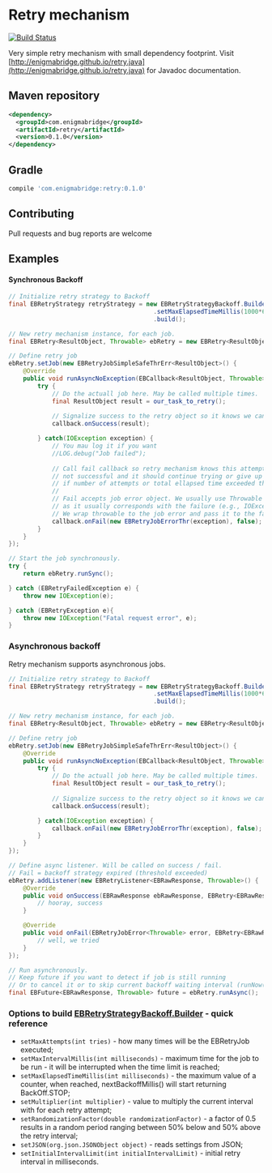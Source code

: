 # Retry mechanism

[![Build Status][1]][2]

Very simple retry mechanism with small dependency footprint. Visit [http://enigmabridge.github.io/retry.java](http://enigmabridge.github.io/retry.java) for Javadoc documentation.

## Maven repository

```xml
<dependency>
  <groupId>com.enigmabridge</groupId>
  <artifactId>retry</artifactId>
  <version>0.1.0</version>
</dependency>
```

## Gradle

```gradle
compile 'com.enigmabridge:retry:0.1.0'
```

## Contributing

Pull requests and bug reports are welcome

[1]: https://travis-ci.org/EnigmaBridge/retry.java.svg
[2]: https://travis-ci.org/EnigmaBridge/retry.java

## Examples 

#### Synchronous Backoff
```java
// Initialize retry strategy to Backoff
final EBRetryStrategy retryStrategy = new EBRetryStrategyBackoff.Builder()
                                        .setMaxElapsedTimeMillis(1000*60*5) // Limit on total time
                                        .build();

// New retry mechanism instance, for each job.
final EBRetry<ResultObject, Throwable> ebRetry = new EBRetry<ResultObject, Throwable>(retryStrategy.copy());

// Define retry job
ebRetry.setJob(new EBRetryJobSimpleSafeThrErr<ResultObject>() {
    @Override
    public void runAsyncNoException(EBCallback<ResultObject, Throwable> callback) throws Throwable {
        try {
            // Do the actuall job here. May be called multiple times.
            final ResultObject result = our_task_to_retry();
            
            // Signalize success to the retry object so it knows we can quit trying.
            callback.onSuccess(result);

        } catch(IOException exception) {
            // You mau log it if you want
            //LOG.debug("Job failed");
            
            // Call fail callback so retry mechanism knows this attempt was
            // not successful and it should continue trying or give up
            // if number of attempts or total ellapsed time exceeded threshold.
            //
            // Fail accepts job error object. We usually use Throwable as an job error
            // as it usually corresponds with the failure (e.g., IOException on network error).
            // We wrap throwable to the job error and pass it to the fail callback.
            callback.onFail(new EBRetryJobErrorThr(exception), false);
        }
    }
});

// Start the job synchronously.
try {
    return ebRetry.runSync();

} catch (EBRetryFailedException e) {
    throw new IOException(e);

} catch (EBRetryException e){
    throw new IOException("Fatal request error", e);
}
```

### Asynchronous backoff
Retry mechanism supports asynchronous jobs.

```java
// Initialize retry strategy to Backoff
final EBRetryStrategy retryStrategy = new EBRetryStrategyBackoff.Builder()
                                        .setMaxElapsedTimeMillis(1000*60*5) // Limit on total time
                                        .build();

// New retry mechanism instance, for each job.
final EBRetry<ResultObject, Throwable> ebRetry = new EBRetry<ResultObject, Throwable>(retryStrategy.copy());

// Define retry job
ebRetry.setJob(new EBRetryJobSimpleSafeThrErr<ResultObject>() {
    @Override
    public void runAsyncNoException(EBCallback<ResultObject, Throwable> callback) throws Throwable {
        try {
            // Do the actuall job here. May be called multiple times.
            final ResultObject result = our_task_to_retry();
            
            // Signalize success to the retry object so it knows we can quit trying.
            callback.onSuccess(result);

        } catch(IOException exception) {
            callback.onFail(new EBRetryJobErrorThr(exception), false);
        }
    }
});

// Define async listener. Will be called on success / fail.
// Fail = backoff strategy expired (threshold exceeded) 
ebRetry.addListener(new EBRetryListener<EBRawResponse, Throwable>() {
    @Override
    public void onSuccess(EBRawResponse ebRawResponse, EBRetry<EBRawResponse, Throwable> retry) {
        // hooray, success
    }

    @Override
    public void onFail(EBRetryJobError<Throwable> error, EBRetry<EBRawResponse, Throwable> retry) {
        // well, we tried
    }
});

// Run asynchronously. 
// Keep future if you want to detect if job is still running
// Or to cancel it or to skip current backoff waiting interval (runNow())
final EBFuture<EBRawResponse, Throwable> future = ebRetry.runAsync();
```

### Options to build [EBRetryStrategyBackoff.Builder](https://enigmabridge.github.io/retry.java/com/enigmabridge/retry/EBRetryStrategyBackoff.Builder.html) - quick reference

 - `setMaxAttempts(int tries)` - how many times will be the EBRetryJob executed;
 - `setMaxIntervalMillis(int milliseconds)` - maximum time for the job to be run - it will be interrupted when the time limit is reached;
 - `setMaxElapsedTimeMillis(int milliseconds)` - the maximum value of a counter, when reached, nextBackoffMillis() will start returning BackOff.STOP;
 - `setMultiplier(int multiplier)` - value to multiply the current interval with for each retry attempt;
 - `setRandomizationFactor(double randomizationFactor)` - a factor of 0.5 results in a random period ranging between 50% below and 50% above the retry interval;
 - `setJSON(org.json.JSONObject object)` - reads settings from JSON;
 - `setInitialIntervalLimit(int initialIntervalLimit)` -  initial retry interval in milliseconds.



